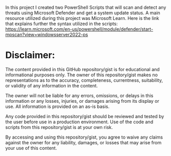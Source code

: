 In this project I created two  PowerShell Scripts that will scan and detect any threats using Microsoft Defender and get a system update status. 
A main resource utilized during this project was Microsoft Learn. Here is the link that explains further the syntax utilized in the scripts: https://learn.microsoft.com/en-us/powershell/module/defender/start-mpscan?view=windowsserver2022-ps

# Disclaimer:

The content provided in this GitHub repository/gist is for educational and informational purposes only. The owner of this repository/gist makes no representations as to the accuracy, completeness, currentness, suitability, or validity of any information in the content. 

The owner will not be liable for any errors, omissions, or delays in this information or any losses, injuries, or damages arising from its display or use. All information is provided on an as-is basis. 

Any code provided in this repository/gist should be reviewed and tested by the user before use in a production environment. Use of the code and scripts from this repository/gist is at your own risk.

By accessing and using this repository/gist, you agree to waive any claims against the owner for any liability, damages, or losses that may arise from your use of this content.

